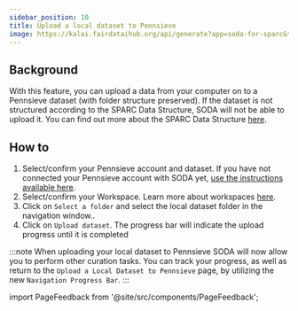 ```yaml
---
sidebar_position: 10
title: Upload a local dataset to Pennsieve
image: https://kalai.fairdataihub.org/api/generate?app=soda-for-sparc&title=Upload%20a%20local%20dataset%20to%20Pennsieve&description=Manage%20Dataset&org=fairdataihub
---
```


## Background

With this feature, you can upload a data from your computer on to a Pennsieve dataset (with folder structure preserved). If the dataset is not structured according to the SPARC Data Structure, SODA will not be able to upload it. You can find out more about the SPARC Data Structure [here](https://docs.sparc.science/docs/overview-of-sparc-dataset-format#organization-of-a).

## How to

1. Select/confirm your Pennsieve account and dataset. If you have not connected your Pennsieve account with SODA yet, [use the instructions available here](../../connecting-to-pennsieve/connecting-with-username-password).
2. Select/confirm your Workspace. Learn more about workspaces [here](../../how-to/how-to-use-workspaces.md).
3. Click on `Select a folder` and select the local dataset folder in the navigation window..
4. Click on `Upload dataset`. The progress bar will indicate the upload progress until it is completed

:::note
When uploading your local dataset to Pennsieve SODA will now allow you to perform other curation tasks. You can track your progress, as well as return to the `Upload a Local Dataset to Pennsieve` page, by utilizing the new `Navigation Progress Bar`.
:::

<!-- <video
   controls
   autoPlay
   loop
   width="100%"
   src="https://github.com/fairdataihub/SODA-for-SPARC/blob/main/docs/documentation/Manage-datasets/Upload-local-ds/upload-a-local-dataset-navbar-progress.mkv?raw=true"
/> -->

import PageFeedback from '@site/src/components/PageFeedback';

<PageFeedback />
